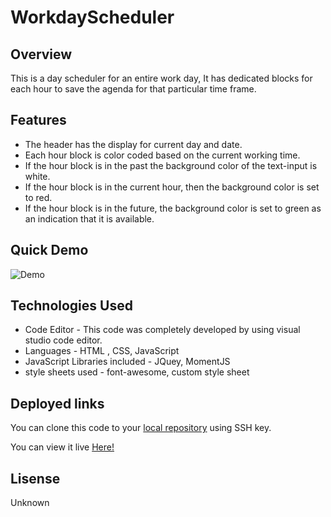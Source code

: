 # WorkdayScheduler

## Overview

This is a day scheduler for an entire work day, It has dedicated blocks for each hour to save the agenda for that particular time frame.

## Features 

* The header has the display for current day and date.
* Each hour block is color coded based on the current working time.
* If the hour block is in the past the background color of the text-input is white.
* If the hour block is in the current hour, then the background color is set to red.
* If the hour block is in the future, the background color is set to green as an indication that it is available.

## Quick Demo

![Demo](/Assets/dayplanner.gif)

## Technologies Used

* Code Editor - This code was completely developed by  using visual studio code editor.
* Languages - HTML , CSS, JavaScript
* JavaScript Libraries included - JQuey, MomentJS
* style sheets used - font-awesome, custom style sheet

## Deployed links

You can clone this code to your [local repository](https://github.com/anurav18/WorkdayScheduler) using SSH key. 

You can view it live [Here!](https://anurav18.github.io/WorkdayScheduler/)

## Lisense

Unknown